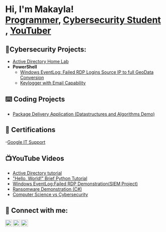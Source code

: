 <h1> Hi, I'm Makayla! <br/><a href="https://github.com/m-barkley">Programmer</a>, <a href="https://www.linkedin.com/in/makaylabarkleymb/"> Cybersecurity Student </a>, <a href="https://www.youtube.com/channel/UCj3Y6i7aJKC0s5crhPcd67g">YouTuber</a></h1>

<h2>🔐Cybersecurity Projects:</h2>

- [Active Directory Home Lab](https://github.com/m-barkley/LABURL) 
- <b>PowerShell</b>
  - [Windows EventLog: Failed RDP Logins Source IP to full GeoData Conversion](https://github.com/m-barkley/LABURL)
  - [Keylogger with Email Capability](https://github.com/m-barkley/Key-Logger-With-Email)

 <h2>⌨️ Coding Projects </h2>

  - [Package Delivery Application (Datastructures and Algorithms Demo)](https://github.com/m-barkley/Package-Delivery-Pathfinding-Algorithm)

<h2>🏅 Certifications </h2>

-[Google IT Support](https://www.coursera.org/account/accomplishments/professional-cert/DBUVCJP3M7UG?utm_source=link&utm_medium=certificate&utm_content=cert_image&utm_campaign=sharing_cta&utm_product=prof)

<h2>📺YouTube Videos</h2>

- [Active Directory tutorial](https://www.youtube.com/@makayla.barkley)
- ["Hello, World!" Brief Python Tutorial](https://www.youtube.com/@makayla.barkley)
- [Windows EventLog:Failed RDP Demonstration(SIEM Project)](https://www.youtube.com/@makayla.barkley)
- [Ransomware Demonstration (C#)](https://www.youtube.com/@makayla.barkley)
- [Computer Science vs Cybersecurity](https://www.youtube.com/@makayla.barkley)

<h2> 🤳 Connect with me:</h2>

[<img align="left" alt="MakaylaBarkley| YouTube" width="22px" src="https://cdn.jsdelivr.net/npm/simple-icons@v3/icons/youtube.svg" />][youtube]
[<img align="left" alt="MakaylaBarkley| LinkedIn" width="22px" src="https://cdn.jsdelivr.net/npm/simple-icons@v3/icons/linkedin.svg" />][linkedin]
[<img align="left" alt="MakaylaBarkley| Instagram" width="22px" src="https://cdn.jsdelivr.net/npm/simple-icons@v3/icons/instagram.svg" />][instagram]

[youtube]: https://www.youtube.com/c/makayla.barkley
[instagram]: https://www.instagram.com/null/
[linkedin]: https://linkedin.com/in/makaylabarkleymb
<!--

Here are some ideas to get you started:

- 🔭 I’m currently working on ...
- 🌱 I’m currently learning ...
- 👯 I’m looking to collaborate on ...
- 🤔 I’m looking for help with ...
- 💬 Ask me about ...
- 📫 How to reach me: ...
- 😄 Pronouns: ...
- ⚡ Fun fact: ...
-->
